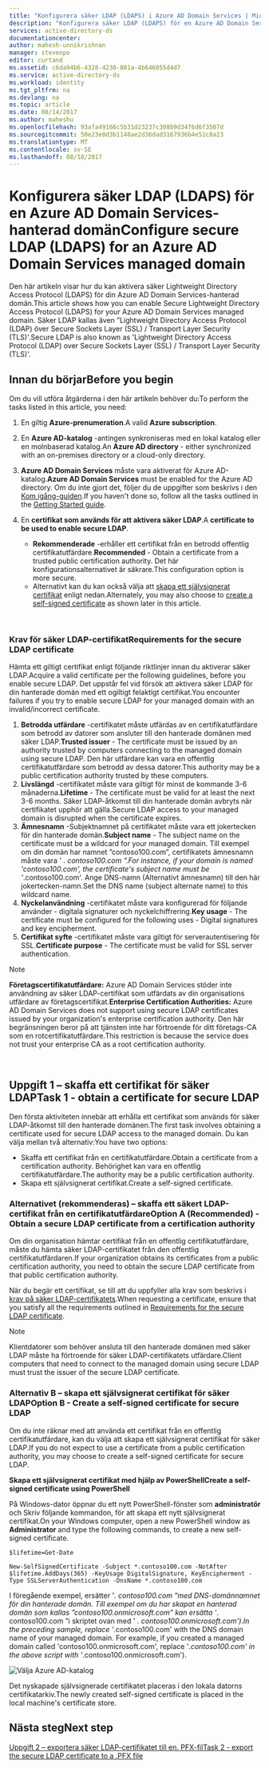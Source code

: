 ```yaml
---
title: "Konfigurera säker LDAP (LDAPS) i Azure AD Domain Services | Microsoft Docs"
description: "Konfigurera säker LDAP (LDAPS) för en Azure AD Domain Services-hanterad domän"
services: active-directory-ds
documentationcenter: 
author: mahesh-unnikrishnan
manager: stevenpo
editor: curtand
ms.assetid: c6da94b6-4328-4230-801a-4b646055d4d7
ms.service: active-directory-ds
ms.workload: identity
ms.tgt_pltfrm: na
ms.devlang: na
ms.topic: article
ms.date: 08/14/2017
ms.author: maheshu
ms.openlocfilehash: 93afa49166c5b31d23237c308b9d34f6d6f3507d
ms.sourcegitcommit: 50e23e8d3b1148ae2d36dad3167936b4e52c8a23
ms.translationtype: MT
ms.contentlocale: sv-SE
ms.lasthandoff: 08/18/2017
---
```

# <a name="configure-secure-ldap-ldaps-for-an-azure-ad-domain-services-managed-domain"></a><span data-ttu-id="81317-103">Konfigurera säker LDAP (LDAPS) för en Azure AD Domain Services-hanterad domän</span><span class="sxs-lookup"><span data-stu-id="81317-103">Configure secure LDAP (LDAPS) for an Azure AD Domain Services managed domain</span></span>
<span data-ttu-id="81317-104">Den här artikeln visar hur du kan aktivera säker Lightweight Directory Access Protocol (LDAPS) för din Azure AD Domain Services-hanterad domän.</span><span class="sxs-lookup"><span data-stu-id="81317-104">This article shows how you can enable Secure Lightweight Directory Access Protocol (LDAPS) for your Azure AD Domain Services managed domain.</span></span> <span data-ttu-id="81317-105">Säker LDAP kallas även ”Lightweight Directory Access Protocol (LDAP) över Secure Sockets Layer (SSL) / Transport Layer Security (TLS)'.</span><span class="sxs-lookup"><span data-stu-id="81317-105">Secure LDAP is also known as 'Lightweight Directory Access Protocol (LDAP) over Secure Sockets Layer (SSL) / Transport Layer Security (TLS)'.</span></span>

## <a name="before-you-begin"></a><span data-ttu-id="81317-106">Innan du börjar</span><span class="sxs-lookup"><span data-stu-id="81317-106">Before you begin</span></span>
<span data-ttu-id="81317-107">Om du vill utföra åtgärderna i den här artikeln behöver du:</span><span class="sxs-lookup"><span data-stu-id="81317-107">To perform the tasks listed in this article, you need:</span></span>

1. <span data-ttu-id="81317-108">En giltig **Azure-prenumeration**.</span><span class="sxs-lookup"><span data-stu-id="81317-108">A valid **Azure subscription**.</span></span>
2. <span data-ttu-id="81317-109">En **Azure AD-katalog** -antingen synkroniseras med en lokal katalog eller en molnbaserad katalog.</span><span class="sxs-lookup"><span data-stu-id="81317-109">An **Azure AD directory** - either synchronized with an on-premises directory or a cloud-only directory.</span></span>
3. <span data-ttu-id="81317-110">**Azure AD Domain Services** måste vara aktiverat för Azure AD-katalog.</span><span class="sxs-lookup"><span data-stu-id="81317-110">**Azure AD Domain Services** must be enabled for the Azure AD directory.</span></span> <span data-ttu-id="81317-111">Om du inte gjort det, följer du de uppgifter som beskrivs i den [Kom igång-guiden](active-directory-ds-getting-started.md).</span><span class="sxs-lookup"><span data-stu-id="81317-111">If you haven't done so, follow all the tasks outlined in the [Getting Started guide](active-directory-ds-getting-started.md).</span></span>
4. <span data-ttu-id="81317-112">En **certifikat som används för att aktivera säker LDAP**.</span><span class="sxs-lookup"><span data-stu-id="81317-112">A **certificate to be used to enable secure LDAP**.</span></span>

   * <span data-ttu-id="81317-113">**Rekommenderade** -erhåller ett certifikat från en betrodd offentlig certifikatutfärdare.</span><span class="sxs-lookup"><span data-stu-id="81317-113">**Recommended** - Obtain a certificate from a trusted public certification authority.</span></span> <span data-ttu-id="81317-114">Det här konfigurationsalternativet är säkrare.</span><span class="sxs-lookup"><span data-stu-id="81317-114">This configuration option is more secure.</span></span>
   * <span data-ttu-id="81317-115">Alternativt kan du kan också välja att [skapa ett självsignerat certifikat](#task-1---obtain-a-certificate-for-secure-ldap) enligt nedan.</span><span class="sxs-lookup"><span data-stu-id="81317-115">Alternately, you may also choose to [create a self-signed certificate](#task-1---obtain-a-certificate-for-secure-ldap) as shown later in this article.</span></span>

<br>

### <a name="requirements-for-the-secure-ldap-certificate"></a><span data-ttu-id="81317-116">Krav för säker LDAP-certifikat</span><span class="sxs-lookup"><span data-stu-id="81317-116">Requirements for the secure LDAP certificate</span></span>
<span data-ttu-id="81317-117">Hämta ett giltigt certifikat enligt följande riktlinjer innan du aktiverar säker LDAP.</span><span class="sxs-lookup"><span data-stu-id="81317-117">Acquire a valid certificate per the following guidelines, before you enable secure LDAP.</span></span> <span data-ttu-id="81317-118">Det uppstår fel vid försök att aktivera säker LDAP för din hanterade domän med ett ogiltigt felaktigt certifikat.</span><span class="sxs-lookup"><span data-stu-id="81317-118">You encounter failures if you try to enable secure LDAP for your managed domain with an invalid/incorrect certificate.</span></span>

1. <span data-ttu-id="81317-119">**Betrodda utfärdare** -certifikatet måste utfärdas av en certifikatutfärdare som betrodd av datorer som ansluter till den hanterade domänen med säker LDAP.</span><span class="sxs-lookup"><span data-stu-id="81317-119">**Trusted issuer** - The certificate must be issued by an authority trusted by computers connecting to the managed domain using secure LDAP.</span></span> <span data-ttu-id="81317-120">Den här utfärdare kan vara en offentlig certifikatutfärdare som betrodd av dessa datorer.</span><span class="sxs-lookup"><span data-stu-id="81317-120">This authority may be a public certification authority trusted by these computers.</span></span>
2. <span data-ttu-id="81317-121">**Livslängd** -certifikatet måste vara giltigt för minst de kommande 3-6 månaderna.</span><span class="sxs-lookup"><span data-stu-id="81317-121">**Lifetime** - The certificate must be valid for at least the next 3-6 months.</span></span> <span data-ttu-id="81317-122">Säker LDAP-åtkomst till din hanterade domän avbryts när certifikatet upphör att gälla.</span><span class="sxs-lookup"><span data-stu-id="81317-122">Secure LDAP access to your managed domain is disrupted when the certificate expires.</span></span>
3. <span data-ttu-id="81317-123">**Ämnesnamn** -Subjektnamnet på certifikatet måste vara ett jokertecken för din hanterade domän.</span><span class="sxs-lookup"><span data-stu-id="81317-123">**Subject name** - The subject name on the certificate must be a wildcard for your managed domain.</span></span> <span data-ttu-id="81317-124">Till exempel om din domän har namnet ”contoso100.com”, certifikatets ämnesnamn måste vara ' *. contoso100.com ”.</span><span class="sxs-lookup"><span data-stu-id="81317-124">For instance, if your domain is named 'contoso100.com', the certificate's subject name must be '*.contoso100.com'.</span></span> <span data-ttu-id="81317-125">Ange DNS-namn (Alternativt ämnesnamn) till den här jokertecken-namn.</span><span class="sxs-lookup"><span data-stu-id="81317-125">Set the DNS name (subject alternate name) to this wildcard name.</span></span>
4. <span data-ttu-id="81317-126">**Nyckelanvändning** -certifikatet måste vara konfigurerad för följande använder - digitala signaturer och nyckelchiffrering.</span><span class="sxs-lookup"><span data-stu-id="81317-126">**Key usage** - The certificate must be configured for the following uses - Digital signatures and key encipherment.</span></span>
5. <span data-ttu-id="81317-127">**Certifikat syfte** -certifikatet måste vara giltigt för serverautentisering för SSL.</span><span class="sxs-lookup"><span data-stu-id="81317-127">**Certificate purpose** - The certificate must be valid for SSL server authentication.</span></span>

> [!NOTE]
> <span data-ttu-id="81317-128">**Företagscertifikatutfärdare:** Azure AD Domain Services stöder inte användning av säker LDAP-certifikat som utfärdats av din organisations utfärdare av företagscertifikat.</span><span class="sxs-lookup"><span data-stu-id="81317-128">**Enterprise Certification Authorities:** Azure AD Domain Services does not support using secure LDAP certificates issued by your organization's enterprise certification authority.</span></span> <span data-ttu-id="81317-129">Den här begränsningen beror på att tjänsten inte har förtroende för ditt företags-CA som en rotcertifikatutfärdare.</span><span class="sxs-lookup"><span data-stu-id="81317-129">This restriction is because the service does not trust your enterprise CA as a root certification authority.</span></span> 
>
>

<br>

## <a name="task-1---obtain-a-certificate-for-secure-ldap"></a><span data-ttu-id="81317-130">Uppgift 1 – skaffa ett certifikat för säker LDAP</span><span class="sxs-lookup"><span data-stu-id="81317-130">Task 1 - obtain a certificate for secure LDAP</span></span>
<span data-ttu-id="81317-131">Den första aktiviteten innebär att erhålla ett certifikat som används för säker LDAP-åtkomst till den hanterade domänen.</span><span class="sxs-lookup"><span data-stu-id="81317-131">The first task involves obtaining a certificate used for secure LDAP access to the managed domain.</span></span> <span data-ttu-id="81317-132">Du kan välja mellan två alternativ:</span><span class="sxs-lookup"><span data-stu-id="81317-132">You have two options:</span></span>

* <span data-ttu-id="81317-133">Skaffa ett certifikat från en certifikatutfärdare.</span><span class="sxs-lookup"><span data-stu-id="81317-133">Obtain a certificate from a certification authority.</span></span> <span data-ttu-id="81317-134">Behörighet kan vara en offentlig certifikatutfärdare.</span><span class="sxs-lookup"><span data-stu-id="81317-134">The authority may be a public certification authority.</span></span>
* <span data-ttu-id="81317-135">Skapa ett självsignerat certifikat.</span><span class="sxs-lookup"><span data-stu-id="81317-135">Create a self-signed certificate.</span></span>

### <a name="option-a-recommended---obtain-a-secure-ldap-certificate-from-a-certification-authority"></a><span data-ttu-id="81317-136">Alternativet (rekommenderas) – skaffa ett säkert LDAP-certifikat från en certifikatutfärdare</span><span class="sxs-lookup"><span data-stu-id="81317-136">Option A (Recommended) - Obtain a secure LDAP certificate from a certification authority</span></span>
<span data-ttu-id="81317-137">Om din organisation hämtar certifikat från en offentlig certifikatutfärdare, måste du hämta säker LDAP-certifikatet från den offentlig certifikatutfärdaren.</span><span class="sxs-lookup"><span data-stu-id="81317-137">If your organization obtains its certificates from a public certification authority, you need to obtain the secure LDAP certificate from that public certification authority.</span></span>

<span data-ttu-id="81317-138">När du begär ett certifikat, se till att du uppfyller alla krav som beskrivs i [krav på säker LDAP-certifikatets](#requirements-for-the-secure-ldap-certificate).</span><span class="sxs-lookup"><span data-stu-id="81317-138">When requesting a certificate, ensure that you satisfy all the requirements outlined in [Requirements for the secure LDAP certificate](#requirements-for-the-secure-ldap-certificate).</span></span>

> [!NOTE]
> <span data-ttu-id="81317-139">Klientdatorer som behöver ansluta till den hanterade domänen med säker LDAP måste ha förtroende för säker LDAP-certifikatets utfärdare.</span><span class="sxs-lookup"><span data-stu-id="81317-139">Client computers that need to connect to the managed domain using secure LDAP must trust the issuer of the secure LDAP certificate.</span></span>
>
>

### <a name="option-b---create-a-self-signed-certificate-for-secure-ldap"></a><span data-ttu-id="81317-140">Alternativ B – skapa ett självsignerat certifikat för säker LDAP</span><span class="sxs-lookup"><span data-stu-id="81317-140">Option B - Create a self-signed certificate for secure LDAP</span></span>
<span data-ttu-id="81317-141">Om du inte räknar med att använda ett certifikat från en offentlig certifikatutfärdare, kan du välja att skapa ett självsignerat certifikat för säker LDAP.</span><span class="sxs-lookup"><span data-stu-id="81317-141">If you do not expect to use a certificate from a public certification authority, you may choose to create a self-signed certificate for secure LDAP.</span></span>

<span data-ttu-id="81317-142">**Skapa ett självsignerat certifikat med hjälp av PowerShell**</span><span class="sxs-lookup"><span data-stu-id="81317-142">**Create a self-signed certificate using PowerShell**</span></span>

<span data-ttu-id="81317-143">På Windows-dator öppnar du ett nytt PowerShell-fönster som **administratör** och Skriv följande kommandon, för att skapa ett nytt självsignerat certifikat.</span><span class="sxs-lookup"><span data-stu-id="81317-143">On your Windows computer, open a new PowerShell window as **Administrator** and type the following commands, to create a new self-signed certificate.</span></span>

    $lifetime=Get-Date

    New-SelfSignedCertificate -Subject *.contoso100.com -NotAfter $lifetime.AddDays(365) -KeyUsage DigitalSignature, KeyEncipherment -Type SSLServerAuthentication -DnsName *.contoso100.com

<span data-ttu-id="81317-144">I föregående exempel, ersätter '*. contoso100.com ”med DNS-domännamnet för din hanterade domän. Till exempel om du har skapat en hanterad domän som kallas ”contoso100.onmicrosoft.com” kan ersätta '*. contoso100.com ”i skriptet ovan med ' *. contoso100.onmicrosoft.com').</span><span class="sxs-lookup"><span data-stu-id="81317-144">In the preceding sample, replace '*.contoso100.com' with the DNS domain name of your managed domain. For example, if you created a managed domain called 'contoso100.onmicrosoft.com', replace '*.contoso100.com' in the above script with '*.contoso100.onmicrosoft.com').</span></span>

![Välja Azure AD-katalog](./media/active-directory-domain-services-admin-guide/secure-ldap-powershell-create-self-signed-cert.png)

<span data-ttu-id="81317-146">Det nyskapade självsignerade certifikatet placeras i den lokala datorns certifikatarkiv.</span><span class="sxs-lookup"><span data-stu-id="81317-146">The newly created self-signed certificate is placed in the local machine's certificate store.</span></span>


## <a name="next-step"></a><span data-ttu-id="81317-147">Nästa steg</span><span class="sxs-lookup"><span data-stu-id="81317-147">Next step</span></span>
[<span data-ttu-id="81317-148">Uppgift 2 – exportera säker LDAP-certifikatet till en. PFX-fil</span><span class="sxs-lookup"><span data-stu-id="81317-148">Task 2 - export the secure LDAP certificate to a .PFX file</span></span>](active-directory-ds-admin-guide-configure-secure-ldap-export-pfx.md)
